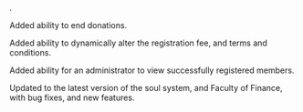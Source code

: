 .

Added ability to end donations.

Added ability to dynamically alter the registration fee, and terms and conditions.

Added ability for an administrator to view successfully registered members.

Updated to the latest version of the soul system, and Faculty of Finance, with bug fixes, and new features.